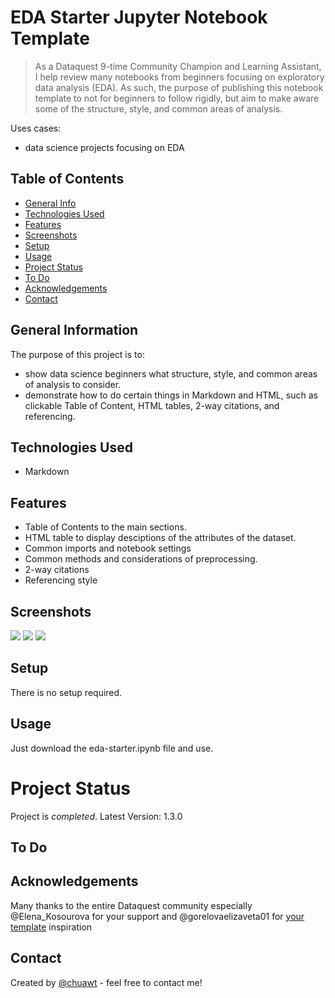 # EDA Starter Jupyter Notebook Template
> As a Dataquest 9-time Community Champion and Learning Assistant, I help review many notebooks from beginners focusing on exploratory data analysis (EDA).
> As such, the purpose of publishing this notebook template to not for beginners to follow rigidly, but aim to make aware some of the structure, style, and common areas of analysis.  


Uses cases:
- data science projects focusing on EDA


## Table of Contents
* [General Info](#general-information)
* [Technologies Used](#technologies-used)
* [Features](#features)
* [Screenshots](#screenshots)
* [Setup](#setup)
* [Usage](#usage)
* [Project Status](#project-status)
* [To Do](#to-do)
* [Acknowledgements](#acknowledgements)
* [Contact](#contact)


## General Information
The purpose of this project is to:
- show data science beginners what structure, style, and common areas of analysis to consider. 
- demonstrate how to do certain things in Markdown and HTML, such as clickable Table of Content, HTML tables, 2-way citations, and referencing.


## Technologies Used
- Markdown


## Features
- Table of Contents to the main sections.
- HTML table to display desciptions of the attributes of the dataset.
- Common imports and notebook settings
- Common methods and considerations of preprocessing.
- 2-way citations
- Referencing style


## Screenshots
![](https://user-images.githubusercontent.com/25447529/226967831-ebb53e07-c9a7-4c65-8710-e372321d91e5.png)
![](https://user-images.githubusercontent.com/25447529/226967873-bf34ec76-21e2-4eb3-a2b0-e5c94956adb2.png)
![](https://user-images.githubusercontent.com/25447529/226967899-2d2bb170-0694-4319-895e-98d5a95bba68.png)


## Setup
There is no setup required.


## Usage
Just download the eda-starter.ipynb file and use.


# Project Status
Project is _completed_.
Latest Version: 1.3.0


## To Do


## Acknowledgements
Many thanks to the entire Dataquest community especially @Elena_Kosourova for your support and @gorelovaelizaveta01 for [your template](https://community.dataquest.io/t/template-for-jupyter-notebooks/567750) inspiration



## Contact
Created by [@chuawt](https://chuawt.github.io) - feel free to contact me!
